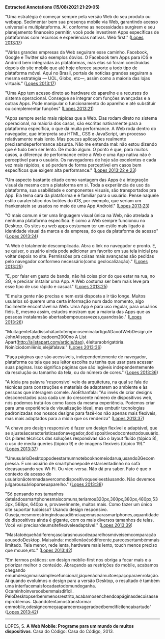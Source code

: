 **Extracted Annotations (15/08/2021 21:29:05)**

"Uma estratégia é começar sempre pela versão Web do seu produto ou webapp. Sedimentar bem sua presença mobile via Web, garantindo acesso universal e multiplataforma. Aí, conforme as necessidades surgirem e seu planejamento financeiro permitir, você pode investirem Apps específicas de plataformas com recursos e experiências nativas. Web first." ([Lopes 2013:17](zotero://open-pdf/groups/4374086/items/D4ALWJMM?page=17))

"Várias grandes empresas da Web seguiram esse caminho. Facebook, Google e Twitter são exemplos óbvios. O Facebook tem Apps para iOS e Android bem integradas às plataformas, mas elas só foram construídas depois do site mobile que até hoje oferece suporte a todo tipo de plataforma móvel. Aqui no Brasil, portais de notícias grandes seguiram a mesma estratégia — UOL, Globo, etc—, assim como a maioria das lojas virtuais." ([Lopes 2013:17](zotero://open-pdf/groups/4374086/items/D4ALWJMM?page=17))

"Uma App tem acesso direto ao hardware do aparelho e a recursos do sistema operacional. Consegue se integrar com funções avançadas e a outras Apps. Pode manipular o funcionamento do aparelho e até substituir ou complementar funções" ([Lopes 2013:21](zotero://open-pdf/groups/4374086/items/D4ALWJMM?page=21))

"Apps sempre serão mais rápidas que a Web. Elas rodam direto no sistema operacional, na maioria dos casos, são escritas nativamente para a plataforma específica, o que dá muita performance. A Web roda dentro do navegador, que interpreta seu HTML, CSS e JavaScript, um processo relativamente mais lento. Mas poucas aplicações realmente precisamdeperformance absurda. Não me entenda mal: não estou dizendo que é tudo bem ser lento. De modo algum. O ponto é que, para muitos casos, a diferença de performance entre a Web e uma App nativa não é perceptível para o usuário. Os navegadores de hoje são excelentes e cada vez mais rápidos, e só perdem de forma perceptível em casos bem específicos que exigem alta performance." ([Lopes 2013:22 e 23](zotero://open-pdf/groups/4374086/items/D4ALWJMM?page=23))

"Um aspecto bastante citado como vantagem das Apps é a integração visual da mesma com a plataforma em si. Toda a experiência de uso da plataforma, sua usabilidade e componentes visuais, são transportados pra App. Ela tema cara da plataforma e é familiar para o usuário. Pense naquele estilo caraterístico dos botões do iOS, por exemplo, que seriam um frankenstein se usados no meio de uma App Android." ([Lopes 2013:23](zotero://open-pdf/groups/4374086/items/D4ALWJMM?page=23))

"O mais comum é ter uma linguagem visual única na Web, não atrelada a nenhuma plataforma específica. É como a Web sempre funcionou no Desktop. Os sites ou web apps costumam ter um estilo mais ligado à identidade visual da marca e da empresa, do que da plataforma de acesso" ([Lopes 2013:24](zotero://open-pdf/groups/4374086/items/D4ALWJMM?page=24))

"A Web é totalmente descomplicada. Abra o link no navegador e pronto. E, se quiser, o usuário ainda pode adicionar um favorito em sua tela inicial pra voltar depois no site. Permissões pra coisas mais avançadas são pedidas pelo navegador conformeo necessário(como geolocalização)." ([Lopes 2013:25](zotero://open-pdf/groups/4374086/items/D4ALWJMM?page=25))

"E, por falar em gasto de banda, não há coisa pior do que estar na rua, no 3G, e precisar instalar uma App. A Web costuma ser bem mais leve pra esse tipo de uso rápido e casual." ([Lopes 2013:25](zotero://open-pdf/groups/4374086/items/D4ALWJMM?page=25))

"E muita gente não precisa e nem está disposta a ir tão longe. Muitos usuários só querem uma certa informação num dado momento, algo facilmente encontrável na Web. Uma App é para uso regular, para usuários fiéis. E, mesmo assim, estudos mostram que a maioria das Apps que as pessoas instalamsão abertasbempoucasvezes,quandosão." ([Lopes 2013:26](zotero://open-pdf/groups/4374086/items/D4ALWJMM?page=26))

"Muitagentefaladissohátantotempo:oseminalartigoADaoofWebDesign,de JohnAllsopp,publicadoem2000no A List Apart(http://alistapart.com/article/dao), éleituraobrigatória. Noiníciodomilênio,elejáfalava:" ([Lopes 2013:36](zotero://open-pdf/groups/4374086/items/D4ALWJMM?page=36))

"Faça páginas que são acessíveis, independentemente de navegador, plataforma ou tela que seu leitor escolha ou tenha que usar para acessar suas páginas. Isso significa páginas que são legíveis independentemente da resolução ou tamanho da tela, ou do número de cores." ([Lopes 2013:36](zotero://open-pdf/groups/4374086/items/D4ALWJMM?page=36))

"A ideia pra palavra 'responsivo' veio da arquitetura, na qual se fala de técnicas para construções e materiais de adaptarem ao ambiente e às pessoas que interagem comele. AíoEthanfala: "Ao invés de criar designs desconectados para cada um do crescente número de dispositivos web, nós podemos tratá-los como faces da mesma experiência. Podemos criar para uma experiência de visualização ideal, mas embutir tecnologias padronizadas nos nossos designs para fazê-los não apenas mais flexíveis, mas mais adaptados para a mídia que os renderiza" ([Lopes 2013:37](zotero://open-pdf/groups/4374086/items/D4ALWJMM?page=37))

"A chave pro design responsivo é fazer um design flexível e adaptável, que se ajusteàscaracterísticasdonavegador,dodispositivoedocontextodousuário. Os pilares técnicos das soluções responsivas são o layout fluído (tópico 8), o uso de media queries (tópico 9) e de imagens flexíveis (tópico 19)." ([Lopes 2013:37](zotero://open-pdf/groups/4374086/items/D4ALWJMM?page=37))

"UmusuárioDesktoppodeestarnumnotebooknomeiodarua,usando3Gecom pressa. E um usuário de smartphonepode estarsentadinho no sofá decasausando seu Wi-Fi. Ou vice-versa. Não dá pra saber. Fato é que o contexto de acesso do usuárionãotemnadaavercomodispositivoqueeleestáusando. Não devemos julgarousuárioporseuaparelho." ([Lopes 2013:38](zotero://open-pdf/groups/4374086/items/D4ALWJMM?page=38))

"Só pensando nos tamanhos deteladossmartphonesmaiscomuns,teríamos320px,360px,380px,480px,533px, 568px, 640px e, provavelmente, muitos mais. Como fazer um único site suportar tudoisso? Usando design responsivo. Ouseja,mesmorestringindoaaudiênciaapenasparasmartphones,aquantidade de dispositivos ainda é gigante, com os mais diversos tamanhos de telas. Você vai precisardeumsiteflexíveleadaptável." ([Lopes 2013:39](zotero://open-pdf/groups/4374086/items/D4ALWJMM?page=39))

"Masfatoéquehádiferençasclarasnousodeaparelhosmóveisemcomparação aousodoDesktop. Maisainda: mobilenãoésódiferente,parecesertambémmais limitado. Tela menor, rede lenta, hardware mais lento, touch menos preciso que mouse,etc." ([Lopes 2013:42](zotero://open-pdf/groups/4374086/items/D4ALWJMM?page=42))

"Em termos práticos: um design mobile-first nos obriga a focar mais e a priorizar melhor o conteúdo. Abraçando as restrições do mobile, acabamos chegando emumdesignmaissimplesefuncional,jáquenãohámuitoespaçoparaenrolação. Aí quando evoluímos o design para a versão Desktop, o resultado é também uma interfacemaisfocadaetodomundoganha. Ocaminhoinversoébemmaisdifícil. PeloDesktopserbemmenosrestrito,acabamosenchendoapáginasdecoisassemproblemas. Quandotentamostransformar emmobile,odesigncomeçaaparecerexageradoeébemdifícilencaixartudo" ([Lopes 2013:42](zotero://open-pdf/groups/4374086/items/D4ALWJMM?page=42))

---
LOPES, S. **A Web Mobile: Programe para um mundo de muitos dispositivos**. Casa do Código: Casa do Código, 2013.